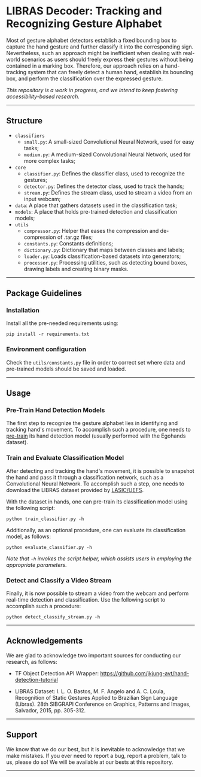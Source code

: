 # LIBRAS Decoder: Tracking and Recognizing Gesture Alphabet

Most of gesture alphabet detectors establish a fixed bounding box to capture the hand gesture and further classify it into the corresponding sign. Nevertheless, such an approach might be inefficient when dealing with real-world scenarios as users should freely express their gestures without being contained in a marking box. Therefore, our approach relies on a hand-tracking system that can freely detect a human hand, establish its bounding box, and perform the classification over the expressed gesture.

*This repository is a work in progress, and we intend to keep fostering accessibility-based research.*

---

## Structure
  * `classifiers`
    * `small.py`: A small-sized Convolutional Neural Network, used for easy tasks;
    * `medium.py`: A medium-sized Convolutional Neural Network, used for more complex tasks;
  * `core`
    * `classifier.py`: Defines the classifier class, used to recognize the gestures;
    * `detector.py`: Defines the detector class, used to track the hands;
    * `stream.py`: Defines the stream class, used to stream a video from an input webcam;
  * `data`: A place that gathers datasets used in the classification task;
  * `models`: A place that holds pre-trained detection and classification models;
  * `utils`
    * `compressor.py`: Helper that eases the compression and de-compression of .tar.gz files;
    * `constants.py`: Constants definitions;
    * `dictionary.py`: Dictionary that maps between classes and labels;
    * `loader.py`: Loads classification-based datasets into generators;
    * `processor.py`: Processing utilities, such as detecting bound boxes, drawing labels and creating binary masks.

---

## Package Guidelines

### Installation

Install all the pre-needed requirements using:

```pip install -r requirements.txt```

### Environment configuration

Check the `utils/constants.py` file in order to correct set where data and pre-trained models should be saved and loaded.

---

## Usage

### Pre-Train Hand Detection Models

The first step to recognize the gesture alphabet lies in identifying and tracking hand's movement. To accomplish such a procedure, one needs to [pre-train](https://github.com/jkjung-avt/hand-detection-tutorial) its hand detection model (usually performed with the Egohands dataset).

### Train and Evaluate Classification Model

After detecting and tracking the hand's movement, it is possible to snapshot the hand and pass it through a classification network, such as a Convolutional Neural Network. To accomplish such a step, one needs to download the LIBRAS dataset provided by [LASIC/UEFS](http://sites.ecomp.uefs.br/lasic/projetos/libras-dataset).

With the dataset in hands, one can pre-train its classification model using the following script:

```python train_classifier.py -h```

Additionally, as an optional procedure, one can evaluate its classification model, as follows:

```python evaluate_classifier.py -h```

*Note that `-h` invokes the script helper, which assists users in employing the appropriate parameters.*

### Detect and Classify a Video Stream

Finally, it is now possible to stream a video from the webcam and perform real-time detection and classification. Use the following script to accomplish such a procedure:

```python detect_classify_stream.py -h```

---

## Acknowledgements

We are glad to acknowledge two important sources for conducting our research, as follows:

* TF Object Detection API Wrapper: https://github.com/jkjung-avt/hand-detection-tutorial

* LIBRAS Dataset: I. L. O. Bastos, M. F. Angelo and A. C. Loula, Recognition of Static Gestures Applied to Brazilian Sign Language (Libras). 28th SIBGRAPI Conference on Graphics, Patterns and Images, Salvador, 2015, pp. 305-312.

---

## Support

We know that we do our best, but it is inevitable to acknowledge that we make mistakes. If you ever need to report a bug, report a problem, talk to us, please do so! We will be available at our bests at this repository.

---

